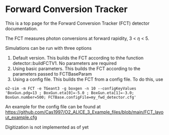 <!-- doxy
\page refDetectorsUpgradesALICE3FCT EndCaps
/doxy -->

# Forward Conversion Tracker

This is a top page for the Forward Conversion Tracker (FCT) detector documentation.

The FCT measures photon conversions at forward rapidity, 3 < $\eta$ < 5. 

Simulations can be run with three options
1. Default version. This builds the FCT according to thhe function detector::buildFCTV1. No parameters are required
2. Using basic parameters. This builds the FCT according to the parameters passed to FCTBaseParam
3. Using a config file. This builds the FCT from a config file. To do this, use 
```
o2-sim -m FCT -e TGeant3 -g boxgen -n 10 --configKeyValues 'BoxGun.pdg=13 ; BoxGun.eta[0]=-5.0 ; BoxGun.eta[1]=-3.0; BoxGun.number=500; FCTBase.configFile=my_fwd_detector.cfg'
```
An example for the config file can be found at https://github.com/Cas1997/O2_ALICE_3_Example_files/blob/main/FCT_layout_example.cfg

Digitization is not implemented as of yet


<!-- doxy
/doxy -->
